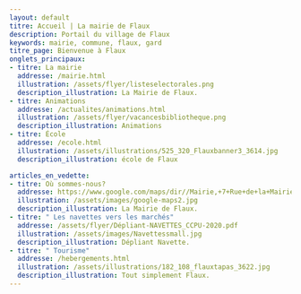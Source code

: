 ```yaml
---
layout: default
titre: Accueil | La mairie de Flaux
description: Portail du village de Flaux
keywords: mairie, commune, flaux, gard
titre_page: Bienvenue à Flaux
onglets_principaux:
- titre: La mairie
  addresse: /mairie.html
  illustration: /assets/flyer/listeselectorales.png
  description_illustration: La Mairie de Flaux.
- titre: Animations
  addresse: /actualites/animations.html
  illustration: /assets/flyer/vacancesbibliotheque.png
  description_illustration: Animations
- titre: École
  addresse: /ecole.html
  illustration: /assets/illustrations/525_320_Flauxbanner3_3614.jpg
  description_illustration: école de Flaux

articles_en_vedette:
- titre: Où sommes-nous?
  addresse: https://www.google.com/maps/dir//Mairie,+7+Rue+de+la+Mairie,+30700+Flaux/@44.0126437,4.4763609,13z/data=!4m8!4m7!1m0!1m5!1m1!1s0x12b5b63c3159cc4b:0x9feb3ce2c7fcb932!2m2!1d4.504586!2d44.020724modestes_frontpageactussecondaires.png
  illustration: /assets/images/google-maps2.jpg
  description_illustration: La Mairie de Flaux.
- titre: " Les navettes vers les marchés"
  addresse: /assets/flyer/Dépliant-NAVETTES_CCPU-2020.pdf
  illustration: /assets/images/Navettessmall.jpg
  description_illustration: Dépliant Navette.
- titre: " Tourisme"
  addresse: /hebergements.html
  illustration: /assets/illustrations/182_108_flauxtapas_3622.jpg
  description_illustration: Tout simplement Flaux.
---
```


